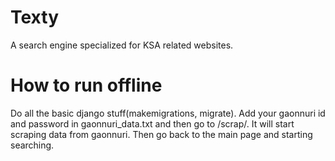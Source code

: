 # Texty
A search engine specialized for KSA related websites.
# How to run offline
Do all the basic django stuff(makemigrations, migrate). Add your gaonnuri id and password in gaonnuri_data.txt and then go to /scrap/. It will start scraping data from gaonnuri. Then go back to the main page and starting searching.
